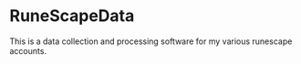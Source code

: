 # RuneScapeData
This is a data collection and processing software for my various runescape accounts.
